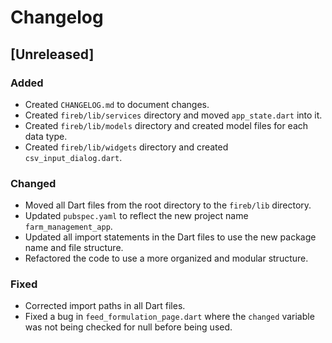 # Changelog

## [Unreleased]

### Added

- Created `CHANGELOG.md` to document changes.
- Created `fireb/lib/services` directory and moved `app_state.dart` into it.
- Created `fireb/lib/models` directory and created model files for each data type.
- Created `fireb/lib/widgets` directory and created `csv_input_dialog.dart`.


### Changed

- Moved all Dart files from the root directory to the `fireb/lib` directory.
- Updated `pubspec.yaml` to reflect the new project name `farm_management_app`.
- Updated all import statements in the Dart files to use the new package name and file structure.
- Refactored the code to use a more organized and modular structure.

### Fixed

- Corrected import paths in all Dart files.
- Fixed a bug in `feed_formulation_page.dart` where the `changed` variable was not being checked for null before being used.

